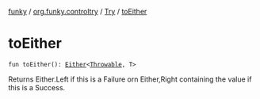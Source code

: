 [funky](../../index.md) / [org.funky.controltry](../index.md) / [Try](index.md) / [toEither](.)

# toEither

`fun toEither(): `[`Either`](../../org.funky.either/-either/index.md)`<`[`Throwable`](https://kotlinlang.org/api/latest/jvm/stdlib/kotlin/-throwable/index.html)`, T>`

Returns Either.Left if this is a Failure orn Either,Right containing the value if this is a Success.

